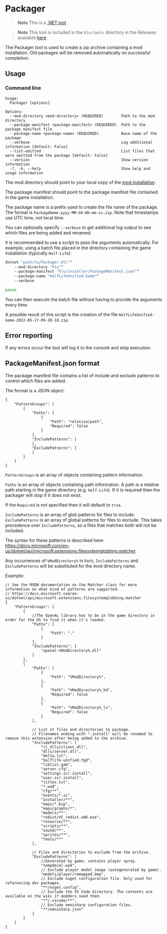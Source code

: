 # Packager

> **Note**
> This is a [.NET tool](../dotnet-tools.md)

> **Note**
> This tool is included in the `hlu/tools` directory in the Releases available [here](../README.md#developer-resources)

The Packager tool is used to create a zip archive containing a mod installation.
Old packages will be removed automatically on successful completion.

## Usage

### Command line

```
Usage:
  Packager [options]

Options:
  --mod-directory <mod-directory> (REQUIRED)        Path to the mod directory
  --package-manifest <package-manifest> (REQUIRED)  Path to the package manifest file
  --package-name <package-name> (REQUIRED)          Base name of the package
  --verbose                                         Log additional information [default: False]
  --list-omitted                                    List files that were omitted from the package [default: False]
  --version                                         Show version information
  -?, -h, --help                                    Show help and usage information
```
The mod directory should point to your local copy of the [mod installation](../../INSTALL.md).

The package manifest should point to the package manifest file contained in the game installation.

The package name is a prefix used to create the file name of the package. The format is `PackageName-yyyy-MM-dd-HH-mm-ss.zip`. Note that timestamps use UTC time, not local time.

You can optionally specify `--verbose` to get additional log output to see which files are being added and renamed.

It is recommended to use a script to pass the arguments automatically. For example, using a batch file placed in the directory containing the game installation (typically `Half-Life`):
```bat
dotnet "path/to/Packager.dll"^
	--mod-directory "hlu"^
	--package-manifest "hlu/installer/PackageManifest.json"^
	--package-name "HalfLifeUnified-Game"^
	--verbose

pause
```

You can then execute the batch file without having to provide the arguments every time.

A possible result of this script is the creation of the file `HalfLifeUnified-Game-2022-05-17-09-28-18.zip`.

## Error reporting

If any errors occur the tool will log it to the console and stop execution.

## PackageManifest.json format

The package manifest file contains a list of include and exclude patterns to control which files are added.

The format is a JSON object:
```jsonc
{
	"PatternGroups": [
		{
			"Paths": [
				{
					"Path": "relative/path",
					"Required": false
				}
			],
			"IncludePatterns": [
			],
			"ExcludePatterns": [
			]
		}
	]
}
```

`PatternGroups` is an array of objects containing pattern information.

`Paths` is an array of objects containing path information. A path is a relative path starting in the game directory (e.g. `Half-Life`). If it is required then the packager will stop if it does not exist.

If the `Required` is not specified then it will default to `true`.

`IncludePatterns` is an array of glob patterns for files to include.
`ExcludePatterns` is an array of global patterns for files to exclude. This takes precedence over `IncludePatterns`, so a files that matches both will not be included.

The syntax for these patterns is described here: https://docs.microsoft.com/en-us/dotnet/api/microsoft.extensions.filesystemglobbing.matcher

Any occurrences of `%ModDirectory%` in `Path`, `IncludePatterns` and `ExcludePatterns` will be substituted for the mod directory name.

Example:
```jsonc
// See the MSDN documentation on the Matcher class for more information on what kind of patterns are supported:
// https://docs.microsoft.com/en-us/dotnet/api/microsoft.extensions.filesystemglobbing.matcher
{
	"PatternGroups": [
		{
			//The OpenAL library has to be in the game directory in order for the OS to find it when it's loaded.
			"Paths": [
				{
					"Path": "."
				}
			],
			"IncludePatterns": [
				"openal-%ModDirectory%.dll"
			]
		},
		{
			"Paths": [
				{
					"Path": "%ModDirectory%",
				},
				{
					"Path": "%ModDirectory%_hd",
					"Required": false
				},
				{
					"Path": "%ModDirectory%_lv",
					"Required": false
				}
			],
			
			// List of files and directories to package.
			// Filenames ending with ".install" will be renamed to remove this extension after being added to the archive.
			"IncludePatterns": [
				"cl_dlls/client.dll",
				"dlls/server.dll",
				"delta.lst",
				"halflife-unified.fgd",
				"liblist.gam",
				"server.cfg",
				"settings.scr.install",
				"user.scr.install",
				"titles.txt",
				"*.wad",
				"cfg/**",
				"events/*.sc",
				"installer/**",
				"maps/*.bsp",
				"maps/graphs/*",
				"models/**",
				"redist/VC_redist.x86.exe",
				"resource/**",
				"scripts/**",
				"sound/**",
				"sprites/**",
				"tools/**"
			],
			
			// Files and directories to exclude from the archive.
			"ExcludePatterns": [
				//Generated by game; contains player spray.
				"tempdecal.wad",
				// Exclude player model image (autogenerated by game).
				"models/player/remapped.bmp",
				// Exclude nuget configuration file. Only used for referencing dev packages.
				"**/nuget.config",
				// Exclude the VS Code directory. The contents are available on the wiki if modders need them.
				"**/.vscode/**",
				// Exclude omnisharp configuration files.
				"**/omnisharp.json"
			]
		}
	]
}
```
